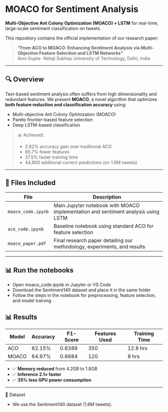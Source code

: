 # MOACO for Sentiment Analysis 
**Multi-Objective Ant Colony Optimization (MOACO) + LSTM** for real-time, large-scale sentiment classification on tweets.

This repository contains the official implementation of our research paper:

> **"From ACO to MOACO: Enhancing Sentiment Analysis via Multi-Objective Feature Selection and LSTM Networks"**  
> Avni Gupta-  Netaji Subhas University of Technology, Delhi, India  
---

## 🔍 Overview

Text-based sentiment analysis often suffers from high dimensionality and redundant features. We present **MOACO**, a novel algorithm that optimizes **both feature reduction and classification accuracy** using:

- Multi-objective Ant Colony Optimization (MOACO)
- Pareto frontier-based feature selection
- Deep LSTM-based classification

> 📊 Achieved:
> - 2.82% accuracy gain over traditional ACO
> - 65.7% fewer features
> - 37.5% faster training time
> - 44,800 additional correct predictions (on 1.6M tweets)

---

## 📁 Files Included

| File | Description |
|------|-------------|
| `moaco_code.ipynb` | Main Jupyter notebook with MOACO implementation and sentiment analysis using LSTM |
| `aco_code.ipynb` | Baseline notebook using standard ACO for feature selection |
| `moaco_paper.pdf` | Final research paper detailing our methodology, experiments, and results |

---

 ## 📊 Run the notebooks

- Open moaco_code.ipynb in Jupyter or VS Code
- Download the Sentiment140 dataset and place it in the same folder 
- Follow the steps in the notebook for preprocessing, feature selection, and model training



## 📊 Results

| Model | Accuracy | F1-Score | Features Used | Training Time |
|-------|----------|----------|----------------|----------------|
| ACO   | 62.15%   | 0.6389   | 350            | 12.8 hrs       |
| MOACO | 64.97%   | 0.6684   | 120            | 8 hrs          |

- ✅ **Memory reduced** from 4.2GB to 1.8GB
- ✅ **Inference 2.1× faster**
- ✅ **35% less GPU power consumption**

---
📂 Dataset
- We use the Sentiment140 dataset (1.6M tweets).


